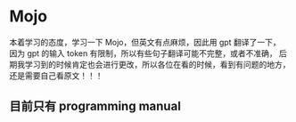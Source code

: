 # Mojo

本着学习的态度，学习一下 Mojo，但英文有点麻烦，因此用 gpt 翻译了一下，
因为 gpt 的输入 token 有限制，所以有些句子翻译可能不完整，或者不准确，
后期我学习到的时候肯定也会进行更改，所以各位在看的时候，看到有问题的地方，
还是需要自己看原文！！！

## 目前只有 programming manual
